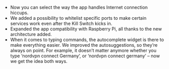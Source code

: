 * Now you can select the way the app handles Internet connection hiccups.
* We added a possibility to whitelist specific ports to make certain services work even after the Kill Switch kicks in.
* Expanded the app compatibility with Raspberry Pi, all thanks to the new architecture added.
* When it comes to typing commands, the autocomplete widget is there to make everything easier. We improved the autosuggestions, so they’re always on point. For example, it doesn’t matter anymore whether you type ‘nordvpn connect Germany’, or ‘nordvpn connect germany’ – now we get the idea both ways.